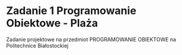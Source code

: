 # Zadanie 1 Programowanie Obiektowe - Plaża
Zadanie projektowe na przedmiot PROGRAMOWANIE OBIEKTOWE na Politechnice Białostockiej
